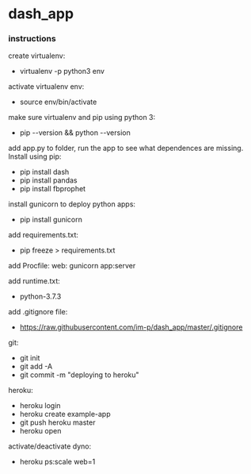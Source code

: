# dash_app

### instructions

create virtualenv:
- virtualenv -p python3 env

activate virtualenv env:
- source env/bin/activate

make sure virtualenv and pip using python 3:
- pip --version && python --version

add app.py to folder, run the app to see what dependences are missing. Install using pip:
- pip install dash
- pip install pandas
- pip install fbprophet

install gunicorn to deploy python apps:
- pip install gunicorn

add requirements.txt:
- pip freeze > requirements.txt

add Procfile:
web: gunicorn app:server

add runtime.txt:
- python-3.7.3

add .gitignore file:
- https://raw.githubusercontent.com/im-p/dash_app/master/.gitignore

git:
- git init
- git add -A
- git commit -m "deploying to heroku"

heroku:
- heroku login
- heroku create example-app
- git push heroku master
- heroku open

activate/deactivate dyno:
- heroku ps:scale web=1
